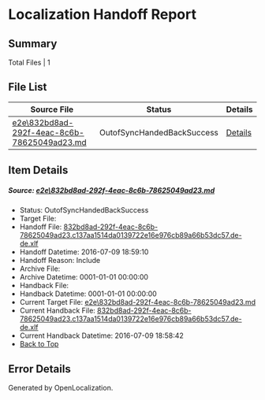 # <a name='report-top'></a> Localization Handoff Report

## Summary
 Total Files | 1

## File List
 Source File | Status | Details 
 ----------- | ------ | ------- 
 [e2e\832bd8ad-292f-4eac-8c6b-78625049ad23.md](https://github.com/OpenLocalizationTestOrg/oltest/blob/5d287135fabf1749a846ba5c13cd857dc0148022/e2e/832bd8ad-292f-4eac-8c6b-78625049ad23.md) | OutofSyncHandedBackSuccess | [Details](#e73b94302e536f09e142aa4d34e82b198b548f8c1)

## Item Details
##### <a name='e73b94302e536f09e142aa4d34e82b198b548f8c1'></a> Source: [e2e\832bd8ad-292f-4eac-8c6b-78625049ad23.md](https://github.com/OpenLocalizationTestOrg/oltest/blob/5d287135fabf1749a846ba5c13cd857dc0148022/e2e/832bd8ad-292f-4eac-8c6b-78625049ad23.md)
* Status: OutofSyncHandedBackSuccess
* Target File: 
* Handoff File: [832bd8ad-292f-4eac-8c6b-78625049ad23.c137aa1514da0139722e16e976cb89a66b53dc57.de-de.xlf](https://github.com/OpenLocalizationTestOrg/olhandoff-e2e/blob/2d645a25d9ce69595aa7cbb04ef3d7ea6c12e090/ol-handoff/OpenLocalizationTestOrg/oltest-dede-fly/ci/ht/832bd8ad-292f-4eac-8c6b-78625049ad23.c137aa1514da0139722e16e976cb89a66b53dc57.de-de.xlf)
* Handoff Datetime: 2016-07-09 18:59:10
* Handoff Reason: Include
* Archive File: 
* Archive Datetime: 0001-01-01 00:00:00
* Handback File: 
* Handback Datetime: 0001-01-01 00:00:00
* Current Target File: [e2e\832bd8ad-292f-4eac-8c6b-78625049ad23.md](https://github.com/OpenLocalizationTestOrg/oltest-dede-fly/blob/ab7096ab486ad50ab87b899dc81a32608875964d/e2e/832bd8ad-292f-4eac-8c6b-78625049ad23.md)
* Current Handback File: [832bd8ad-292f-4eac-8c6b-78625049ad23.c137aa1514da0139722e16e976cb89a66b53dc57.de-de.xlf](https://github.com/OpenLocalizationTestOrg/olhandback-e2e/blob/35c954b943d18d6a31067c4e3ed30da2db67c978/ol-handback/OpenLocalizationTestOrg/oltest-dede-fly/ci/ht/832bd8ad-292f-4eac-8c6b-78625049ad23.c137aa1514da0139722e16e976cb89a66b53dc57.de-de.xlf)
* Current Handback Datetime: 2016-07-09 18:58:42
* [Back to Top](#report-top)


## Error Details

Generated by OpenLocalization.

